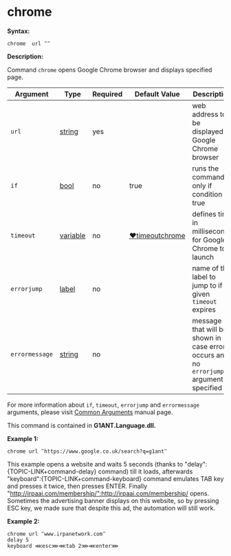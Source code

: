 # chrome

**Syntax:**

```G1ANT
chrome  url ‴‴
```

**Description:**

Command `chrome` opens Google Chrome browser and displays specified page.

| Argument | Type | Required | Default Value | Description |
| -------- | ---- | -------- | ------------- | ----------- |
|`url`| [string](https://github.com/G1ANT-Robot/G1ANT.Manual/blob/master/G1ANT-Language/Structures/string.md) | yes| | web address to be displayed in Google Chrome browser |
| `if` | [bool](https://github.com/G1ANT-Robot/G1ANT.Manual/blob/master/G1ANT-Language/Structures/bool.md) | no | true | runs the command only if condition is true |
|`timeout`| [variable](https://github.com/G1ANT-Robot/G1ANT.Manual/blob/master/G1ANT-Language/Special-Characters/variable.md) | no | [♥timeoutchrome](https://github.com/G1ANT-Robot/G1ANT.Manual/blob/master/G1ANT-Language/Variables/Special-Variables.md) | defines time in milliseconds for Google Chrome to launch |
| `errorjump`  | [label](https://github.com/G1ANT-Robot/G1ANT.Manual/blob/master/G1ANT-Language/Structures/label.md) | no |  | name of the label to jump to if given `timeout` expires |
| `errormessage ` | [string](https://github.com/G1ANT-Robot/G1ANT.Manual/blob/master/G1ANT-Language/Structures/string.md) | no | | message that will be shown in case error occurs and no `errorjump` argument is specified |

For more information about `if`, `timeout`, `errorjump` and `errormessage` arguments, please visit [Common Arguments](https://github.com/G1ANT-Robot/G1ANT.Manual/blob/master/G1ANT-Language/Common-Arguments.md)  manual page.

This command is contained in **G1ANT.Language.dll.**

**Example 1:**

```G1ANT
chrome url ‴https://www.google.co.uk/search?q=g1ant‴
```

This example opens a website and waits 5 seconds (thanks to "delay":{TOPIC-LINK+command-delay} command) till it loads, afterwards "keyboard":{TOPIC-LINK+command-keyboard} command emulates TAB key and presses it twice, then presses ENTER. Finally "http://irpaai.com/membership/":http://irpaai.com/membership/ opens. Sometimes the advertising banner displays on this website, so by pressing ESC key, we made sure that despite this ad, the automation will still work.

**Example 2:**

```G1ANT
chrome url ‴www.irpanetwork.com‴
delay 5
keyboard ⋘esc⋙⋘tab 2⋙⋘enter⋙
```

